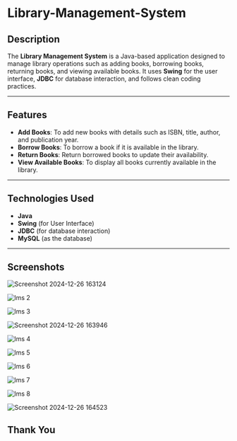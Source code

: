 # Library-Management-System


## Description
The **Library Management System** is a Java-based application designed to manage library operations such as adding books, borrowing books, returning books, and viewing available books. It uses **Swing** for the user interface, **JDBC** for database interaction, and follows clean coding practices.

---

## Features
- **Add Books**: To add new books with details such as ISBN, title, author, and publication year.
- **Borrow Books**: To borrow a book if it is available in the library.
- **Return Books**: Return borrowed books to update their availability.
- **View Available Books**: To display all books currently available in the library.

---

## Technologies Used
- **Java**
- **Swing** (for User Interface)
- **JDBC** (for database interaction)
- **MySQL** (as the database)

---
## Screenshots
![Screenshot 2024-12-26 163124](https://github.com/user-attachments/assets/27755364-de10-433a-992a-d76075a1127e)

![lms 2](https://github.com/user-attachments/assets/9955ac8c-502e-4e7c-90a8-42a2bcb191bf)

![lms 3](https://github.com/user-attachments/assets/c3733248-f0c4-4426-891a-074d50132cff)

![Screenshot 2024-12-26 163946](https://github.com/user-attachments/assets/1c33831c-13d3-4e93-9fe4-ba8022510e65)

![lms 4 ](https://github.com/user-attachments/assets/d88ea3b1-358f-43bb-9e62-d10cceea6a23)

![lms 5](https://github.com/user-attachments/assets/d6ccaf26-f5fa-4aca-bb26-6dd5a89c0b25)

![lms 6](https://github.com/user-attachments/assets/819f65dc-96d1-446a-9c59-595ef1924292)

![lms 7](https://github.com/user-attachments/assets/315a3dc2-051c-4fa3-b31a-79ef6072d6ea)

![lms 8](https://github.com/user-attachments/assets/f1bfbf76-32a4-449f-a34d-cf06c0250d39)

![Screenshot 2024-12-26 164523](https://github.com/user-attachments/assets/205c4e60-ea45-4578-9921-26e967086539)


## Thank You
